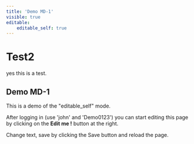 ```yaml
---
title: 'Demo MD-1'
visible: true
editable:
    editable_self: true
---
```


# Test2
yes this is a test.

## Demo MD-1

This is a demo of the "editable_self" mode.

After logging in (use 'john' and 'Demo0123') you can start editing this page by clicking on the <b>Edit me !</b> button at the right.

Change text, save by clicking the Save button and reload the page.
